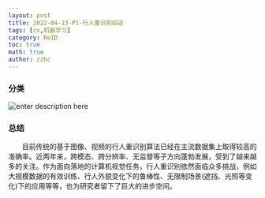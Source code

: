 ```yaml
---
layout: post
title: 2022-04-13-P1-行人重识别综述 
tags: [cv,机器学习]
category: ReID
toc: true
math: true
author: zzhc
---
```



### 分类

![enter description here](http://img.zzhc321.xyz/blog/1649815843916.png)

### 总结

&emsp;&emsp;目前传统的基于图像、视频的行人重识别算法已经在主流数据集上取得较高的准确率。近两年来，跨模态、跨分辨率、无监督等子方向蓬勃发展，受到了越来越多的关注。作为面向落地的计算机视觉任务，行人重识别依然面临众多挑战，例如大规模数据的有效训练、行人外貌变化下的鲁棒性、无限制场景(遮挡、光照等变化)下的应用等等，也为研究者留下了巨大的进步空间。